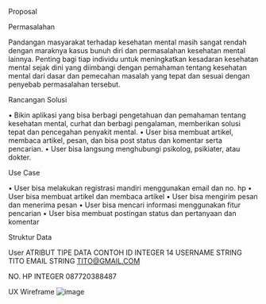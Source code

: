Proposal

Permasalahan

Pandangan masyarakat terhadap kesehatan mental masih sangat rendah dengan maraknya kasus bunuh diri dan permasalahan kesehatan mental lainnya. Penting bagi tiap individu untuk meningkatkan kesadaran kesehatan mental sejak dini yang diimbangi dengan pemahaman tentang kesehatan mental dari dasar dan pemecahan masalah yang tepat dan sesuai dengan penyebab permasalahan tersebut.

Rancangan Solusi

•	Bikin aplikasi yang bisa berbagi pengetahuan dan pemahaman tentang kesehatan mental, curhat dan berbagi pengalaman, memberikan solusi tepat dan pencegahan penyakit mental.
•	User bisa membuat artikel, membaca artikel, pesan, dan bisa post status dan komentar serta pencarian.
•	User bisa langsung menghubungi psikolog, psikiater, atau dokter.

Use Case

•	User bisa melakukan registrasi mandiri menggunakan email dan no. hp
•	User bisa membuat artikel dan membaca artikel
•	User bisa mengirim pesan dan menerima pesan
•	User bisa mencari informasi menggunakan fitur pencarian
•	User bisa membuat postingan status dan pertanyaan dan komentar

Struktur Data

User
ATRIBUT	TIPE DATA	CONTOH
ID	INTEGER	14
USERNAME	STRING	TITO
EMAIL	STRING	TITO@GMAIL.COM

NO. HP	INTEGER	087720388487

UX Wireframe
 ![image](https://user-images.githubusercontent.com/77034206/189571758-2df75ce4-027c-4bb9-85b2-a69e50406f4a.png)


